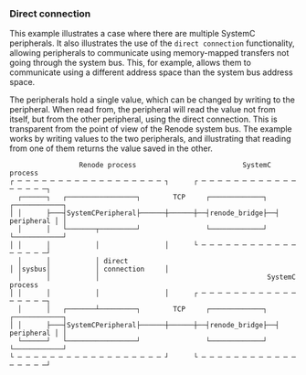 ### Direct connection

This example illustrates a case where there are multiple SystemC peripherals.
It also illustrates the use of the `direct connection` functionality, allowing
peripherals to communicate using memory-mapped transfers not going through the
system bus. This, for example, allows them to communicate using a different
address space than the system bus address space.

The peripherals hold a single value, which can be changed by writing to the
peripheral. When read from, the peripheral will read the value not from itself,
but from the other peripheral, using the direct connection. This is transparent from
the point of view of the Renode system bus. The example works by writing values
to the two peripherals, and illustrating that reading from one of them returns
the value saved in the other.


``` raw
                 Renode process                          SystemC process
┌ ─ ─ ─ ─ ─ ─ ─ ─ ─ ─ ─ ─ ─ ─ ─ ─ ─ ─ ┐      ┌ ─ ─ ─ ─ ─ ─ ─ ─ ─ ─ ─ ─ ─ ─ ─ ─ ─┐
  ┌──────┐   ┌─────────────────┐        TCP     ┌─────────────┐  ┌────────────┐
│ │      ├───┤SystemCPeripheral├──────┼──────┼──┤renode_bridge├──┤ peripheral │ │
  │      │   └───────┬─────────┘                └─────────────┘  └────────────┘
│ │      │           │                │      └ ─ ─ ─ ─ ─ ─ ─ ─ ─ ─ ─ ─ ─ ─ ─ ─ ─┘
  │      │           │ direct          
│ │sysbus│           │ connection     │
  │      │           │                                         SystemC process    
│ │      │           │                │      ┌ ─ ─ ─ ─ ─ ─ ─ ─ ─ ─ ─ ─ ─ ─ ─ ─ ─┐ 
  │      │   ┌───────┴─────────┐        TCP     ┌─────────────┐  ┌────────────┐
│ │      ├───┤SystemCPeripheral├──────┼──────┼──┤renode_bridge├──┤ peripheral │ │
  └──────┘   └─────────────────┘                └─────────────┘  └────────────┘
└ ─ ─ ─ ─ ─ ─ ─ ─ ─ ─ ─ ─ ─ ─ ─ ─ ─ ─ ┘      └ ─ ─ ─ ─ ─ ─ ─ ─ ─ ─ ─ ─ ─ ─ ─ ─ ─┘
```
